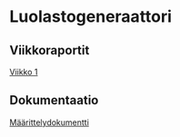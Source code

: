 # Luolastogeneraattori

## Viikkoraportit

[Viikko 1](https://github.com/rajanssi/Luolastogeneraattori/blob/main/dokumentaatio/viikoraportit/viikkoraportti1.md)

## Dokumentaatio

[Määrittelydokumentti](https://github.com/rajanssi/Luolastogeneraattori/blob/main/dokumentaatio/maarittelydokumentti.md)